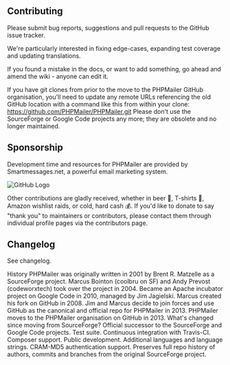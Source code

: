 ## Contributing
Please submit bug reports, suggestions and pull requests to the GitHub issue tracker.

We're particularly interested in fixing edge-cases, expanding test coverage and updating translations.

If you found a mistake in the docs, or want to add something, go ahead and amend the wiki - anyone can edit it.

If you have git clones from prior to the move to the PHPMailer GitHub organisation, you'll need to update any remote URLs referencing the old GitHub location with a command like this from within your clone:
 https://github.com/PHPMailer/PHPMailer.git
Please don't use the SourceForge or Google Code projects any more; they are obsolete and no longer maintained.

## Sponsorship
Development time and resources for PHPMailer are provided by Smartmessages.net, a powerful email marketing system.

![GitHub Logo](https://camo.githubusercontent.com/6f3a4a42588fb2978b1aeddef4f61161857b6907/68747470733a2f2f7777772e736d6172746d657373616765732e6e65742f696d672f736d6172746d657373616765732d6c6f676f2e737667)

Other contributions are gladly received, whether in beer 🍺, T-shirts 👕, Amazon wishlist raids, or cold, hard cash 💰. If you'd like to donate to say "thank you" to maintainers or contributors, please contact them through individual profile pages via the contributors page.

## Changelog
See changelog.

History
PHPMailer was originally written in 2001 by Brent R. Matzelle as a SourceForge project.
Marcus Bointon (coolbru on SF) and Andy Prevost (codeworxtech) took over the project in 2004.
Became an Apache incubator project on Google Code in 2010, managed by Jim Jagielski.
Marcus created his fork on GitHub in 2008.
Jim and Marcus decide to join forces and use GitHub as the canonical and official repo for PHPMailer in 2013.
PHPMailer moves to the PHPMailer organisation on GitHub in 2013.
What's changed since moving from SourceForge?
Official successor to the SourceForge and Google Code projects.
Test suite.
Continuous integration with Travis-CI.
Composer support.
Public development.
Additional languages and language strings.
CRAM-MD5 authentication support.
Preserves full repo history of authors, commits and branches from the original SourceForge project.
